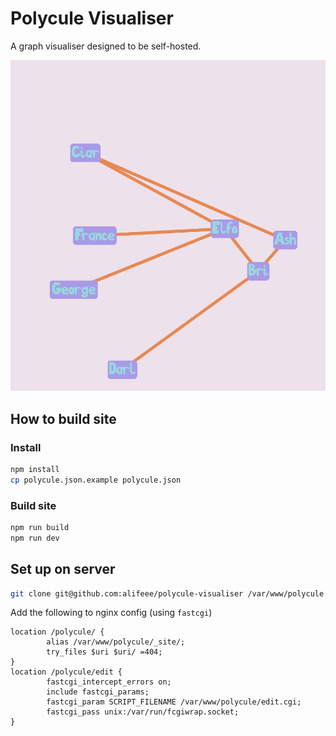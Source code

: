 # Polycule Visualiser

A graph visualiser designed to be self-hosted.

![GIF of graph moving in a spring-like motion](./images/cule.gif)

## How to build site

### Install

```bash
npm install
cp polycule.json.example polycule.json
```

### Build site

```bash
npm run build
npm run dev
```

## Set up on server

```bash
git clone git@github.com:alifeee/polycule-visualiser /var/www/polycule
```

Add the following to nginx config (using `fastcgi`)

```nginx
location /polycule/ {
        alias /var/www/polycule/_site/;
        try_files $uri $uri/ =404;
}
location /polycule/edit {
        fastcgi_intercept_errors on;
        include fastcgi_params;
        fastcgi_param SCRIPT_FILENAME /var/www/polycule/edit.cgi;
        fastcgi_pass unix:/var/run/fcgiwrap.socket;
}
```
